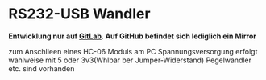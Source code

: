 # RS232-USB Wandler

**Entwicklung nur auf [GitLab](https://gitlab.com/ToolboxBodensee/microcontroller/RS232-USB_wandler). Auf GitHub befindet sich lediglich ein Mirror**

zum Anschlieen eines HC-06 Moduls am PC
Spannungsversorgung erfolgt wahlweise mit 5 oder 3v3(Whlbar ber Jumper-Widerstand)
Pegelwandler etc. sind vorhanden
